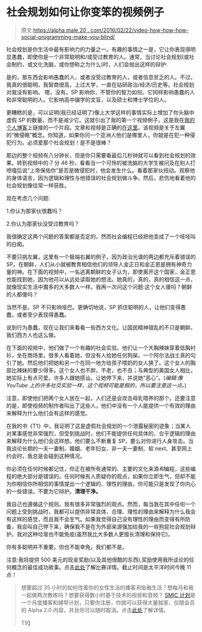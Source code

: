 # 社会规划如何让你变笨的视频例子

> 原文:[https://alpha male 20 . com/2016/02/22/video-how-how-how-social-programming-make-you-blind/](https://alphamale20.com/2016/02/22/video-examples-of-how-societal-programming-makes-you-stupid/)

社会规划是你生活中最有影响力的力量之一。有趣的事情之一是，它让你表现得明显愚蠢，即使你是一个非常聪明和/或受过教育的人。通常，当讨论社会规划(或社会制约，或文化洗脑，或你想称之为什么)时，人们会抛出这样的辩护:

是的，那东西会影响愚蠢的人，或者没受过教育的人，或者信息贫乏的人。不过，我真的很聪明。我智商很高，上过大学，一直在钻研政治/经济/历史等。社会规划对我没有影响。
嗯，没有。SP 影响你，不管你的智力如何。它同样影响愚蠢的人和非常聪明的人。它影响高中辍学的文盲，以及硕士和博士学位的人。

更糟糕的是，可以证明(我已经证明了)像上大学这样的事情实际上增加了你头脑中虚假 SP 的数量，而不是减少它。这就引出了我的第一个视频例子。这是我在[我的个人博客](http://www.calebjonesblog.com)上链接的一个片段。文章和视频是正确的[在这里](http://calebjonesblog.com/college-students-are-from-another-planet/)。该视频是关于左翼的“微侵略”概念。你知道，如果你问一个亚洲人他们是哪里人，你就是在犯一种侵犯行为。必须爱那个社会规划！是不是很棒？

那边的整个视频有八分钟长，但是你只需要看最后几秒钟就可以看到社会规划的效果。转到视频中的 7 分 46 秒，看看当一个可怜的被洗脑的大学生被问及在别人打喷嚏后说“上帝保佑你”是否是微侵犯时，他会发生什么。看着那家伙扭动。观察他的身体语言，因为逻辑和理性与他错误的社会规划做斗争。然后，悲伤地看着他的社会规划像往常一样获胜。

现在考虑几个问题:

1.你认为那家伙很蠢吗？

2.你认为那家伙没受过教育吗？

我很确定这两个问题的答案都是否定的，然而社会编程已经把他变成了一个吱吱叫的白痴。

不要只挑左翼，这里有一个极端右翼的例子，因为政治光谱的两边都充斥着错误的 SP。在朝鲜，人们从小就被教育相信他们的领导人金正日和金正恩是拥有神奇力量的神。在下面的视频中，一名逃离朝鲜的女子认为，即使离开这个国家，金正恩也能找到她，因为他可以从远处读取她的想法。她真的，真的，真的相信这一点，就像现实生活中魔多的大多数人一样。我再一次问这个问题:这个女人傻吗？朝鲜的人都傻吗？

当然不是。SP 不只影响哑巴。更确切地说，SP 抓住聪明的人，让他们变得愚蠢，或者至少表现得愚蠢。

说到行为愚蠢，现在让我们来看看一些西方文化。让国民精神错乱的不只是朝鲜。我们西方人也这么做。

在下面的视频中，他们做了一个有趣的社会实验。他们让一个大胸辣妹穿着低胸衬衫，坐在商场里。很多人看着她，但没有人给她任何狗屎。一个阿尔法战士真的勾引了她。然后他们把她和另一个在同一地方给孩子喂奶的女人换了。这个女人的胸部比辣妹的要少得多。这个女人也不胖，不老，也不丑；与典型的美国女人相比，她实际上有点可爱。许多人跟她搭讪，让她停下来，并说她“恶心”。(*编辑:像 YouTube 上的许多社交实验一样，这个视频可能是假的，所以要注意这一点。*)

注意，即使他们把两个女人放在一起，人们还是会攻击母乳喂养的那个。还要注意的是，即使视频的制作者叫出了这些人，他们中没有一个人能提供一个有效的理由来解释为什么他们会有这样的感觉。

在我的书《T1》中，我证明了这是虚假社会规划的一个泄露秘密的迹象；当某人对某事感觉非常强烈，但受到挑战时，他们不能提供任何具体的、合乎逻辑的理由来解释为什么他们会这样想。他们要么不断重复 SP，要么对你进行人身攻击。当我谈论长期的一夫一妻制、婚姻、老年妇女、非一夫一妻制、软 next、甚至网上约会时，我总是会碰到这种情况。

你必须在任何时候都记住，你正在被所有通常的、主要的文化来源*和*编程，这些编程的绝大部分是错误的。任何时候有人质疑你的观点，如果你立即生气，但却不能为你相信你所相信的事情提出一个逻辑的、理性的理由，你可能只是发现了你内心的一些错误。不要为它辩护。**清理干净。**

我自己也遵循这个规则。我有很多非常强烈的观点。然而，每当我在其中任何一个问题上受到挑战时，我都可以提供非常具体、合理、理性的理由来解释为什么我会有这样的感觉，而且我不会生气。如果我觉得自己没有理性的理由而变得有所防备，我会叫自己停下来，确保我不是在为外部来源强加给我的一些狗屁社会规划辩护。我对这种垃圾也不能免疫(虽然我比大多数人更擅长清理和保持它)。

你有多聪明并不重要。你也不能幸免。我们都不是。

注意:我将提供 500 美元的现金奖励(以及其他很酷的东西),奖励使用我所谈论的任何概念的最佳成功故事。点击[此处](https://blackdragonblog.com/)了解比赛详情。截止时间是太平洋时间今晚 11 点！

> 想要超过 35 小时的如何改善你的女性生活的播客*和*金融生活？想每月和我一起做两次教练吗？想要获得数小时基于技术的视频和音频？ [SMIC 计划](https://alphamale20.kartra.com/page/vIL17)是一个月度播客和辅导计划，只要你注册，你就可以获得大量独家、仅限会员的 Alpha 2.0 内容，并且你可以随时取消。点击[此处](https://alphamale20.kartra.com/page/vIL17)了解详情。
> 
> T9】